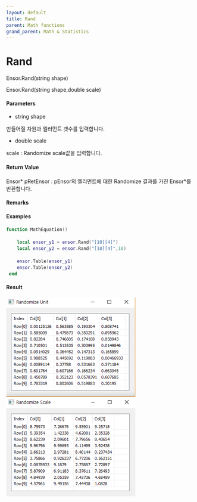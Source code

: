 ```yaml
---
layout: default
title: Rand
parent: Math functions
grand_parent: Math & Statistics
---
```


# Rand

Ensor.Rand\(string shape\)

Ensor.Rand\(string shape,double scale\)

#### Parameters

* string shape

만들어질 차원과 엘러먼트 갯수를 입력합니다.

* double scale

scale : Randomize scale값을 입력합니다.

#### Return Value

Ensor\* pRetEnsor : pEnsor의 엘리먼트에 대한 Randomize 결과를 가진 Ensor\*를 반환합니다.

#### Remarks

#### Examples

```lua
function MathEquation()

 	local ensor_y1 = ensor.Rand("[10][4]")
	local ensor_y2 = ensor.Rand("[10][4]",10)

 	ensor.Table(ensor_y1)
	ensor.Table(ensor_y2)
 end
```

#### Result

![](./MathAPI/RandResult.png)

